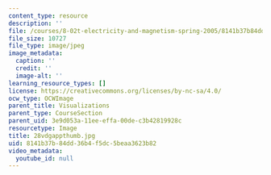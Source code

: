 ```yaml
---
content_type: resource
description: ''
file: /courses/8-02t-electricity-and-magnetism-spring-2005/8141b37b84dd36b4f5dc5beaa3623b82_28vdgappthumb.jpg
file_size: 10727
file_type: image/jpeg
image_metadata:
  caption: ''
  credit: ''
  image-alt: ''
learning_resource_types: []
license: https://creativecommons.org/licenses/by-nc-sa/4.0/
ocw_type: OCWImage
parent_title: Visualizations
parent_type: CourseSection
parent_uid: 3e9d053a-11ee-effa-00de-c3b42819928c
resourcetype: Image
title: 28vdgappthumb.jpg
uid: 8141b37b-84dd-36b4-f5dc-5beaa3623b82
video_metadata:
  youtube_id: null
---
```

